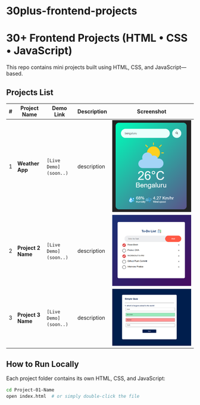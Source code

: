 # 30plus-frontend-projects
# 30+ Frontend Projects (HTML • CSS • JavaScript)

This repo contains mini projects built using HTML, CSS, and JavaScript—based.


##  Projects List

| #  | Project Name        | Demo Link                                                                 | Description                   | Screenshot                              |
|----|---------------------|---------------------------------------------------------------------------|-------------------------------|-----------------------------------------|
| 1  | **Weather App**  | `[Live Demo](soon..)` |  description    | ![Project 1](assets/project-01.png)     |
| 2  | **Project 2 Name**  | `[Live Demo](soon..)` | description   | ![Project 2](assets/project-02.png)     |
| 3  | **Project 3 Name**  | `[Live Demo](soon..)` | description    | ![Project 3](assets/project-03.png)     |



##  How to Run Locally

Each project folder contains its own HTML, CSS, and JavaScript:

```bash
cd Project-01-Name
open index.html  # or simply double-click the file
